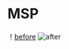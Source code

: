 # MSP
！[before](http://github.com/IJCAI-MSP/MSP/raw/master/images/before.jpg)
![after](http://github.com/IJCAI-MSP/MSP/raw/master/images/after.jpg)
